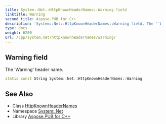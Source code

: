 ```yaml
---
title: System::Net::HttpKnownHeaderNames::Warning field
linktitle: Warning
second_title: Aspose.PUB for C++
description: 'System::Net::HttpKnownHeaderNames::Warning field. The ''Warning'' header name in C++.'
type: docs
weight: 6200
url: /cpp/system.net/httpknownheadernames/warning/
---
```

## Warning field


The 'Warning' header name.

```cpp
static const String System::Net::HttpKnownHeaderNames::Warning
```

## See Also

* Class [HttpKnownHeaderNames](../)
* Namespace [System::Net](../../)
* Library [Aspose.PUB for C++](../../../)
